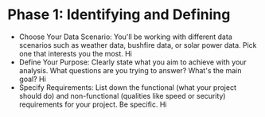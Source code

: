 # Phase 1: Identifying and Defining
- Choose Your Data Scenario: You'll be working with different data scenarios such as weather data, bushfire
data, or solar power data. Pick one that interests you the most.
    Hi
- Define Your Purpose: Clearly state what you aim to achieve with your analysis. What questions are you
trying to answer? What's the main goal?
    Hi
- Specify Requirements: List down the functional (what your project should do) and non-functional
(qualities like speed or security) requirements for your project. Be specific.
    Hi
